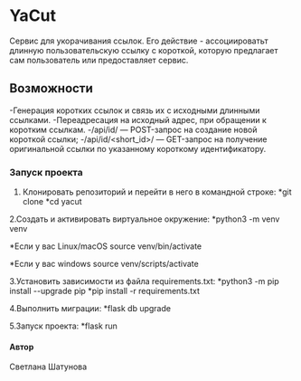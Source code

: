 # YaCut

Сервис для укорачивания ссылок.
Его действие - ассоциироватьт длинную пользовательскую ссылку с короткой, которую
предлагает сам пользователь или предоставляет сервис.

## Возможности

-Генерация коротких ссылок и связь их с исходными длинными ссылками.
-Переадресация на исходный адрес, при обращении к коротким ссылкам.
-/api/id/ — POST-запрос на создание новой короткой ссылки;
-/api/id/<short_id>/ — GET-запрос на получение оригинальной ссылки по указанному короткому идентификатору.

### Запуск проекта

1. Клонировать репозиторий и перейти в него в командной строке:
*git clone
*cd yacut

2.Cоздать и активировать виртуальное окружение:
*python3 -m venv venv

*Если у вас Linux/macOS
    source venv/bin/activate

*Если у вас windows
    source venv/scripts/activate

3.Установить зависимости из файла requirements.txt:
*python3 -m pip install --upgrade pip
*pip install -r requirements.txt

4.Выполнить миграции:
*flask db upgrade

5.Запуск проекта:
*flask run

#### Автор

Светлана Шатунова
